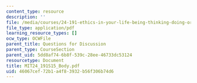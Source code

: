```yaml
---
content_type: resource
description: ''
file: /media/courses/24-191-ethics-in-your-life-being-thinking-doing-or-not-spring-2015/46067cef72b1a4f83932b56f306b74d6_MIT24_191S15_Body.pdf
file_type: application/pdf
learning_resource_types: []
ocw_type: OCWFile
parent_title: Questions for Discussion
parent_type: CourseSection
parent_uid: 5dd8af74-6b8f-539c-28ee-46733dc53124
resourcetype: Document
title: MIT24_191S15_Body.pdf
uid: 46067cef-72b1-a4f8-3932-b56f306b74d6
---
```


